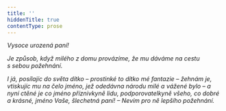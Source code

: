 ```yaml
---
title: ''
hiddenTitle: true
contentType: prose
---
```


<section>

_Vysoce urozená paní!_

_Je způsob, když milého z domu provázíme, že mu dáváme na cestu s sebou požehnání._

_I já, posílajíc do světa dítko – prostinké to dítko mé fantazie – žehnám je, vtiskujíc mu na čelo jméno, jež odedávna národu milé a vážené bylo – a nyní ctěné je co jméno příznivkyně lidu, podporovatelkyně všeho, co dobré a krásné, jméno Vaše, šlechetná paní! – Nevím pro ně lepšího požehnání._

</section>
